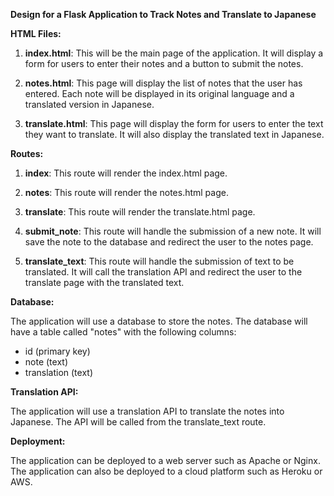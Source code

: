  **Design for a Flask Application to Track Notes and Translate to Japanese**

**HTML Files:**

1. **index.html**: This will be the main page of the application. It will display a form for users to enter their notes and a button to submit the notes.

2. **notes.html**: This page will display the list of notes that the user has entered. Each note will be displayed in its original language and a translated version in Japanese.

3. **translate.html**: This page will display the form for users to enter the text they want to translate. It will also display the translated text in Japanese.

**Routes:**

1. **index**: This route will render the index.html page.

2. **notes**: This route will render the notes.html page.

3. **translate**: This route will render the translate.html page.

4. **submit_note**: This route will handle the submission of a new note. It will save the note to the database and redirect the user to the notes page.

5. **translate_text**: This route will handle the submission of text to be translated. It will call the translation API and redirect the user to the translate page with the translated text.

**Database:**

The application will use a database to store the notes. The database will have a table called "notes" with the following columns:

* id (primary key)
* note (text)
* translation (text)

**Translation API:**

The application will use a translation API to translate the notes into Japanese. The API will be called from the translate_text route.

**Deployment:**

The application can be deployed to a web server such as Apache or Nginx. The application can also be deployed to a cloud platform such as Heroku or AWS.